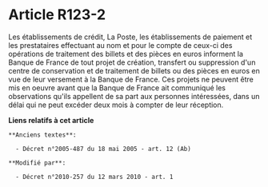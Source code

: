 # Article R123-2

Les établissements de crédit, La Poste, les établissements de paiement et les prestataires effectuant au nom et pour le
compte de ceux-ci des opérations de traitement des billets et des pièces en euros informent la Banque de France de tout
projet de création, transfert ou suppression d'un centre de conservation et de traitement de billets ou des pièces en euros
en vue de leur versement à la Banque de France. Ces projets ne peuvent être mis en oeuvre avant que la Banque de France ait
communiqué les observations qu'ils appellent de sa part aux personnes intéressées, dans un délai qui ne peut excéder deux
mois à compter de leur réception.

**Liens relatifs à cet article**

	**Anciens textes**:

	  - Décret n°2005-487 du 18 mai 2005 - art. 12 (Ab)

	**Modifié par**:

	  - Décret n°2010-257 du 12 mars 2010 - art. 1
